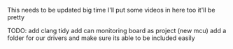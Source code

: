 This needs to be updated big time
I'll put some videos in here too it'll be pretty

TODO:
add clang tidy
add can monitoring board as project (new mcu)
add a folder for our drivers and make sure its able to be included easily